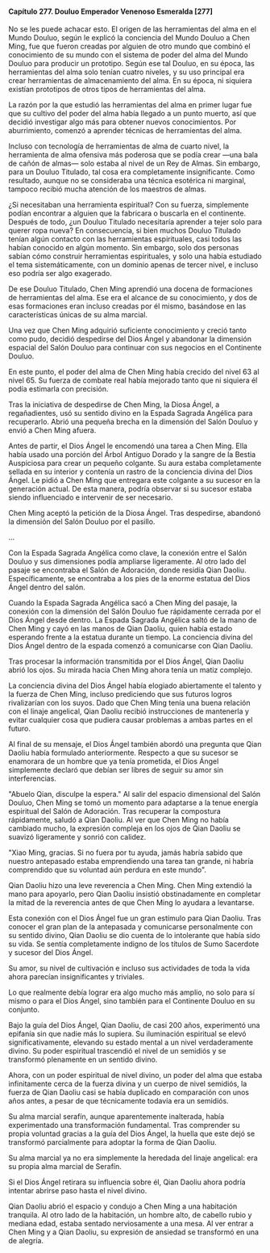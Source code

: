 
#### Capítulo 277. Douluo Emperador Venenoso Esmeralda [277]


No se les puede achacar esto. El origen de las herramientas del alma en el Mundo Douluo, según le explicó la conciencia del Mundo Douluo a Chen Ming, fue que fueron creadas por alguien de otro mundo que combinó el conocimiento de su mundo con el sistema de poder del alma del Mundo Douluo para producir un prototipo. Según ese tal Douluo, en su época, las herramientas del alma solo tenían cuatro niveles, y su uso principal era crear herramientas de almacenamiento del alma. En su época, ni siquiera existían prototipos de otros tipos de herramientas del alma.

La razón por la que estudió las herramientas del alma en primer lugar fue que su cultivo del poder del alma había llegado a un punto muerto, así que decidió investigar algo más para obtener nuevos conocimientos. Por aburrimiento, comenzó a aprender técnicas de herramientas del alma.

Incluso con tecnología de herramientas de alma de cuarto nivel, la herramienta de alma ofensiva más poderosa que se podía crear —una bala de cañón de almas— solo estaba al nivel de un Rey de Almas. Sin embargo, para un Douluo Titulado, tal cosa era completamente insignificante. Como resultado, aunque no se consideraba una técnica esotérica ni marginal, tampoco recibió mucha atención de los maestros de almas.

¿Si necesitaban una herramienta espiritual? Con su fuerza, simplemente podían encontrar a alguien que la fabricara o buscarla en el continente. Después de todo, ¿un Douluo Titulado necesitaría aprender a tejer solo para querer ropa nueva? En consecuencia, si bien muchos Douluo Titulado tenían algún contacto con las herramientas espirituales, casi todos las habían conocido en algún momento. Sin embargo, solo dos personas sabían cómo construir herramientas espirituales, y solo una había estudiado el tema sistemáticamente, con un dominio apenas de tercer nivel, e incluso eso podría ser algo exagerado.

De ese Douluo Titulado, Chen Ming aprendió una docena de formaciones de herramientas del alma. Ese era el alcance de su conocimiento, y dos de esas formaciones eran incluso creadas por él mismo, basándose en las características únicas de su alma marcial.

Una vez que Chen Ming adquirió suficiente conocimiento y creció tanto como pudo, decidió despedirse del Dios Ángel y abandonar la dimensión espacial del Salón Douluo para continuar con sus negocios en el Continente Douluo.

En este punto, el poder del alma de Chen Ming había crecido del nivel 63 al nivel 65. Su fuerza de combate real había mejorado tanto que ni siquiera él podía estimarla con precisión.

Tras la iniciativa de despedirse de Chen Ming, la Diosa Ángel, a regañadientes, usó su sentido divino en la Espada Sagrada Angélica para recuperarlo. Abrió una pequeña brecha en la dimensión del Salón Douluo y envió a Chen Ming afuera.

Antes de partir, el Dios Ángel le encomendó una tarea a Chen Ming. Ella había usado una porción del Árbol Antiguo Dorado y la sangre de la Bestia Auspiciosa para crear un pequeño colgante. Su aura estaba completamente sellada en su interior y contenía un rastro de la conciencia divina del Dios Ángel. Le pidió a Chen Ming que entregara este colgante a su sucesor en la generación actual. De esta manera, podría observar si su sucesor estaba siendo influenciado e intervenir de ser necesario.

Chen Ming aceptó la petición de la Diosa Ángel. Tras despedirse, abandonó la dimensión del Salón Douluo por el pasillo.

...

Con la Espada Sagrada Angélica como clave, la conexión entre el Salón Douluo y sus dimensiones podía ampliarse ligeramente. Al otro lado del pasaje se encontraba el Salón de Adoración, donde residía Qian Daoliu. Específicamente, se encontraba a los pies de la enorme estatua del Dios Ángel dentro del salón.

Cuando la Espada Sagrada Angélica sacó a Chen Ming del pasaje, la conexión con la dimensión del Salón Douluo fue rápidamente cerrada por el Dios Ángel desde dentro. La Espada Sagrada Angélica saltó de la mano de Chen Ming y cayó en las manos de Qian Daoliu, quien había estado esperando frente a la estatua durante un tiempo. La conciencia divina del Dios Ángel dentro de la espada comenzó a comunicarse con Qian Daoliu.

Tras procesar la información transmitida por el Dios Ángel, Qian Daoliu abrió los ojos. Su mirada hacia Chen Ming ahora tenía un matiz complejo.

La conciencia divina del Dios Ángel había elogiado abiertamente el talento y la fuerza de Chen Ming, incluso prediciendo que sus futuros logros rivalizarían con los suyos. Dado que Chen Ming tenía una buena relación con el linaje angelical, Qian Daoliu recibió instrucciones de mantenerla y evitar cualquier cosa que pudiera causar problemas a ambas partes en el futuro.

Al final de su mensaje, el Dios Ángel también abordó una pregunta que Qian Daoliu había formulado anteriormente. Respecto a que su sucesor se enamorara de un hombre que ya tenía prometida, el Dios Ángel simplemente declaró que debían ser libres de seguir su amor sin interferencias.

"Abuelo Qian, disculpe la espera." Al salir del espacio dimensional del Salón Douluo, Chen Ming se tomó un momento para adaptarse a la tenue energía espiritual del Salón de Adoración. Tras recuperar la compostura rápidamente, saludó a Qian Daoliu. Al ver que Chen Ming no había cambiado mucho, la expresión compleja en los ojos de Qian Daoliu se suavizó ligeramente y sonrió con calidez.

"Xiao Ming, gracias. Si no fuera por tu ayuda, jamás habría sabido que nuestro antepasado estaba emprendiendo una tarea tan grande, ni habría comprendido que su voluntad aún perdura en este mundo".

Qian Daoliu hizo una leve reverencia a Chen Ming. Chen Ming extendió la mano para apoyarlo, pero Qian Daoliu insistió obstinadamente en completar la mitad de la reverencia antes de que Chen Ming lo ayudara a levantarse.

Esta conexión con el Dios Ángel fue un gran estímulo para Qian Daoliu. Tras conocer el gran plan de la antepasada y comunicarse personalmente con su sentido divino, Qian Daoliu se dio cuenta de lo intolerante que había sido su vida. Se sentía completamente indigno de los títulos de Sumo Sacerdote y sucesor del Dios Ángel.

Su amor, su nivel de cultivación e incluso sus actividades de toda la vida ahora parecían insignificantes y triviales.

Lo que realmente debía lograr era algo mucho más amplio, no solo para sí mismo o para el Dios Ángel, sino también para el Continente Douluo en su conjunto.

Bajo la guía del Dios Ángel, Qian Daoliu, de casi 200 años, experimentó una epifanía sin que nadie más lo supiera. Su iluminación espiritual se elevó significativamente, elevando su estado mental a un nivel verdaderamente divino. Su poder espiritual trascendió el nivel de un semidiós y se transformó plenamente en un sentido divino.

Ahora, con un poder espiritual de nivel divino, un poder del alma que estaba infinitamente cerca de la fuerza divina y un cuerpo de nivel semidiós, la fuerza de Qian Daoliu casi se había duplicado en comparación con unos años antes, a pesar de que técnicamente todavía era un semidiós.

Su alma marcial serafín, aunque aparentemente inalterada, había experimentado una transformación fundamental. Tras comprender su propia voluntad gracias a la guía del Dios Ángel, la huella que este dejó se transformó parcialmente para adoptar la forma de Qian Daoliu.

Su alma marcial ya no era simplemente la heredada del linaje angelical: era su propia alma marcial de Serafín.

Si el Dios Ángel retirara su influencia sobre él, Qian Daoliu ahora podría intentar abrirse paso hasta el nivel divino.

Qian Daoliu abrió el espacio y condujo a Chen Ming a una habitación tranquila. Al otro lado de la habitación, un hombre alto, de cabello rubio y mediana edad, estaba sentado nerviosamente a una mesa. Al ver entrar a Chen Ming y a Qian Daoliu, su expresión de ansiedad se transformó en una de alegría.